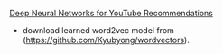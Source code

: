 [Deep Neural Networks for YouTube Recommendations](https://static.googleusercontent.com/media/research.google.com/ja//pubs/archive/45531.pdf)

- download learned word2vec model from (https://github.com/Kyubyong/wordvectors).
